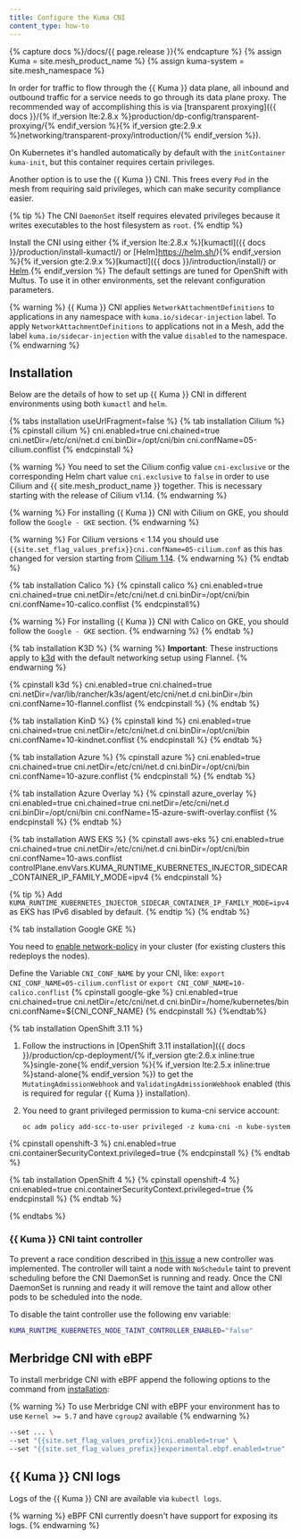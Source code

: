 ```yaml
---
title: Configure the Kuma CNI
content_type: how-to
---
```


{% capture docs %}/docs/{{ page.release }}{% endcapture %}
{% assign Kuma = site.mesh_product_name %}
{% assign kuma-system = site.mesh_namespace %}

In order for traffic to flow through the {{ Kuma }} data plane, all inbound and outbound traffic for a service needs to go through its data plane proxy. The recommended way of accomplishing this is via [transparent proxying]({{ docs }}/{% if_version lte:2.8.x %}production/dp-config/transparent-proxying/{% endif_version %}{% if_version gte:2.9.x %}networking/transparent-proxy/introduction/{% endif_version %}).

On Kubernetes it's handled automatically by default with the `initContainer` `kuma-init`, but this container requires certain privileges.

Another option is to use the {{ Kuma }} CNI. This frees every `Pod` in the mesh from requiring said privileges, which can make security compliance easier.

{% tip %}
The CNI `DaemonSet` itself requires elevated privileges because it writes executables to the host filesystem as `root`.
{% endtip %}

Install the CNI using either {% if_version lte:2.8.x %}[kumactl]({{ docs }}/production/install-kumactl/) or [Helm]https://helm.sh/){% endif_version %}{% if_version gte:2.9.x %}[kumactl]({{ docs }}/introduction/install/) or [Helm](https://helm.sh/).{% endif_version %}
The default settings are tuned for OpenShift with Multus. To use it in other environments, set the relevant configuration parameters.

{% warning %}
{{ Kuma }} CNI applies `NetworkAttachmentDefinitions` to applications in any namespace with `kuma.io/sidecar-injection` label. To apply `NetworkAttachmentDefinitions` to applications not in a Mesh, add the label `kuma.io/sidecar-injection` with the value `disabled` to the namespace.
{% endwarning %}

## Installation

Below are the details of how to set up {{ Kuma }} CNI in different environments using both `kumactl` and `helm`.

{% tabs installation useUrlFragment=false %}
{% tab installation Cilium %}
{% cpinstall cilium %}
cni.enabled=true
cni.chained=true
cni.netDir=/etc/cni/net.d
cni.binDir=/opt/cni/bin
cni.confName=05-cilium.conflist
{% endcpinstall %}

{% warning %}
You need to set the Cilium config value `cni-exclusive` or the corresponding Helm chart value `cni.exclusive` to `false` in order to use Cilium and {{ site.mesh_product_name }} together. This is necessary starting with the release of Cilium v1.14.
{% endwarning %}

{% warning %}
For installing {{ Kuma }} CNI with Cilium on GKE, you should follow the `Google - GKE` section.
{% endwarning %}

{% warning %}
For Cilium versions < 1.14 you should use `{{site.set_flag_values_prefix}}cni.confName=05-cilium.conf` as this has changed for version starting from [Cilium 1.14](https://docs.cilium.io/en/v1.14/operations/upgrade/#id2).
{% endwarning %}
{% endtab %}

{% tab installation Calico %}
{% cpinstall calico %}
cni.enabled=true
cni.chained=true
cni.netDir=/etc/cni/net.d
cni.binDir=/opt/cni/bin
cni.confName=10-calico.conflist
{% endcpinstall%}

{% warning %}
For installing {{ Kuma }} CNI with Calico on GKE, you should follow the `Google - GKE` section.
{% endwarning %}
{% endtab %}

{% tab installation K3D %}
{% warning %}
**Important**: These instructions apply to [k3d](https://k3d.io) with the default networking setup using Flannel.
{% endwarning %}

{% cpinstall k3d %}
cni.enabled=true
cni.chained=true
cni.netDir=/var/lib/rancher/k3s/agent/etc/cni/net.d
cni.binDir=/bin
cni.confName=10-flannel.conflist
{% endcpinstall %}
{% endtab %}

{% tab installation KinD %}
{% cpinstall kind %}
cni.enabled=true
cni.chained=true
cni.netDir=/etc/cni/net.d
cni.binDir=/opt/cni/bin
cni.confName=10-kindnet.conflist
{% endcpinstall %}
{% endtab %}

{% tab installation Azure %}
{% cpinstall azure %}
cni.enabled=true
cni.chained=true
cni.netDir=/etc/cni/net.d
cni.binDir=/opt/cni/bin
cni.confName=10-azure.conflist
{% endcpinstall %}
{% endtab %}

{% tab installation Azure Overlay %}
{% cpinstall azure_overlay %}
cni.enabled=true
cni.chained=true
cni.netDir=/etc/cni/net.d
cni.binDir=/opt/cni/bin
cni.confName=15-azure-swift-overlay.conflist
{% endcpinstall %}
{% endtab %}

{% tab installation AWS EKS %}
{% cpinstall aws-eks %}
cni.enabled=true
cni.chained=true
cni.netDir=/etc/cni/net.d
cni.binDir=/opt/cni/bin
cni.confName=10-aws.conflist
controlPlane.envVars.KUMA_RUNTIME_KUBERNETES_INJECTOR_SIDECAR_CONTAINER_IP_FAMILY_MODE=ipv4
{% endcpinstall %}

{% tip %}
Add `KUMA_RUNTIME_KUBERNETES_INJECTOR_SIDECAR_CONTAINER_IP_FAMILY_MODE=ipv4` as EKS has IPv6 disabled by default.
{% endtip %}
{% endtab %}

{% tab installation Google GKE %}

You need to [enable network-policy](https://cloud.google.com/kubernetes-engine/docs/how-to/network-policy) in your cluster (for existing clusters this redeploys the nodes).

Define the Variable `CNI_CONF_NAME` by your CNI, like: `export CNI_CONF_NAME=05-cilium.conflist` or `export CNI_CONF_NAME=10-calico.conflist`
{% cpinstall google-gke %}
cni.enabled=true
cni.chained=true
cni.netDir=/etc/cni/net.d
cni.binDir=/home/kubernetes/bin
cni.confName=${CNI_CONF_NAME}
{% endcpinstall %}
{%endtab%}

{% tab installation OpenShift 3.11 %}

1. Follow the instructions in [OpenShift 3.11 installation]({{ docs }}/production/cp-deployment/{% if_version gte:2.6.x inline:true %}single-zone{% endif_version %}{% if_version lte:2.5.x inline:true %}stand-alone{% endif_version %}) to get the `MutatingAdmissionWebhook` and `ValidatingAdmissionWebhook` enabled (this is required for regular {{ Kuma }} installation).

2. You need to grant privileged permission to kuma-cni service account:

   ```shell
   oc adm policy add-scc-to-user privileged -z kuma-cni -n kube-system
   ```

{% cpinstall openshift-3 %}
cni.enabled=true
cni.containerSecurityContext.privileged=true
{% endcpinstall %}
{% endtab %}

{% tab installation OpenShift 4 %}
{% cpinstall openshift-4 %}
cni.enabled=true
cni.containerSecurityContext.privileged=true
{% endcpinstall %}
{% endtab %}

{% endtabs %}

### {{ Kuma }} CNI taint controller

To prevent a race condition described in [this issue](https://github.com/kumahq/kuma/issues/4560) a new controller was implemented. The controller will taint a node with `NoSchedule` taint to prevent scheduling before the CNI DaemonSet is running and ready. Once the CNI DaemonSet is running and ready it will remove the taint and allow other pods to be scheduled into the node.

To disable the taint controller use the following env variable:

```sh
KUMA_RUNTIME_KUBERNETES_NODE_TAINT_CONTROLLER_ENABLED="false"
```

## Merbridge CNI with eBPF

To install merbridge CNI with eBPF append the following options to the command from [installation](#installation):

{% warning %}
To use Merbridge CNI with eBPF your environment has to use `Kernel >= 5.7` and have `cgroup2` available
{% endwarning %}

```sh
--set ... \
--set "{{site.set_flag_values_prefix}}cni.enabled=true" \
--set "{{site.set_flag_values_prefix}}experimental.ebpf.enabled=true"
```

## {{ Kuma }} CNI logs

Logs of the {{ Kuma }} CNI are available via `kubectl logs`.

{% warning %}
eBPF CNI currently doesn't have support for exposing its logs.
{% endwarning %}
